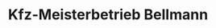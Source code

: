 ---
title: "Kfz-Meisterbetrieb Bellmann"
url: /eckernfoerde/kfz-meisterbetrieb-bellmann/
shop: Autowerkstatt
---